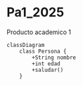 # Pa1_2025
Producto academico  1

```mermaid
classDiagram
    class Persona {
        +String nombre
        +int edad
        +saludar()
    }

